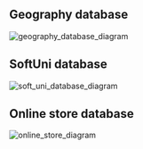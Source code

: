 ## Geography database
![geography_database_diagram](https://user-images.githubusercontent.com/16088420/36077627-e07111c4-0f75-11e8-8af6-3e5a115bcd25.png)
## SoftUni database
![soft_uni_database_diagram](https://user-images.githubusercontent.com/16088420/36077629-e0b5ad48-0f75-11e8-84ac-730ec4342a7b.png)
## Online store database
![online_store_diagram](https://user-images.githubusercontent.com/16088420/36077628-e093e348-0f75-11e8-9d10-60f4afc47e98.png)
